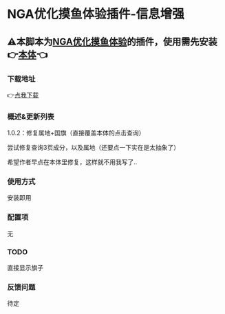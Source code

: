 # NGA优化摸鱼体验插件-信息增强

## ⚠本脚本为[NGA优化摸鱼体验](https://greasyfork.org/zh-CN/scripts/393991-nga%E4%BC%98%E5%8C%96%E6%91%B8%E9%B1%BC%E4%BD%93%E9%AA%8C)的插件，使用需先安装👉[本体](https://greasyfork.org/zh-CN/scripts/393991-nga%E4%BC%98%E5%8C%96%E6%91%B8%E9%B1%BC%E4%BD%93%E9%AA%8C)👈

### 下载地址

👉[点我下载](https://greasyfork.org/zh-CN/scripts/489936)

### 概述&更新列表

1.0.2：修复属地+国旗（直接覆盖本体的点击查询）

尝试修复查询3页成分，以及属地（还要点一下实在是太抽象了）

希望作者早点在本体里修复，这样就不用我写了..

### 使用方式

安装即用

### 配置项

无

### TODO

直接显示旗子

### 反馈问题

待定